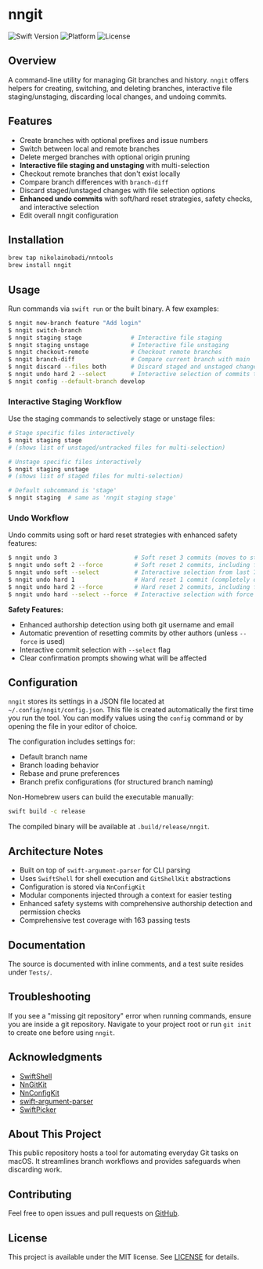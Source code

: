 # nngit

![Swift Version](https://badgen.net/badge/swift/6.0%2B/purple)
![Platform](https://img.shields.io/badge/platform-macOS%2014-blue)
![License](https://img.shields.io/badge/license-MIT-lightgrey)

## Overview
A command-line utility for managing Git branches and history. `nngit` offers helpers for creating, switching, and deleting branches, interactive file staging/unstaging, discarding local changes, and undoing commits.

## Features
- Create branches with optional prefixes and issue numbers
- Switch between local and remote branches
- Delete merged branches with optional origin pruning
- **Interactive file staging and unstaging** with multi-selection
- Checkout remote branches that don't exist locally
- Compare branch differences with `branch-diff`
- Discard staged/unstaged changes with file selection options
- **Enhanced undo commits** with soft/hard reset strategies, safety checks, and interactive selection
- Edit overall nngit configuration

## Installation
```bash
brew tap nikolainobadi/nntools
brew install nngit
```

## Usage
Run commands via `swift run` or the built binary. A few examples:
```bash
$ nngit new-branch feature "Add login"
$ nngit switch-branch
$ nngit staging stage              # Interactive file staging
$ nngit staging unstage            # Interactive file unstaging  
$ nngit checkout-remote            # Checkout remote branches
$ nngit branch-diff                # Compare current branch with main
$ nngit discard --files both       # Discard staged and unstaged changes
$ nngit undo hard 2 --select       # Interactive selection of commits to hard reset
$ nngit config --default-branch develop
```

### Interactive Staging Workflow
Use the staging commands to selectively stage or unstage files:

```bash
# Stage specific files interactively
$ nngit staging stage
# (shows list of unstaged/untracked files for multi-selection)

# Unstage specific files interactively  
$ nngit staging unstage
# (shows list of staged files for multi-selection)

# Default subcommand is 'stage'
$ nngit staging  # same as 'nngit staging stage'
```


### Undo Workflow
Undo commits using soft or hard reset strategies with enhanced safety features:

```bash
$ nngit undo 3                      # Soft reset 3 commits (moves to staging area, default)
$ nngit undo soft 2 --force         # Soft reset 2 commits, including from other authors
$ nngit undo soft --select          # Interactive selection from last 7 commits
$ nngit undo hard 1                 # Hard reset 1 commit (completely discards changes)
$ nngit undo hard 2 --force         # Hard reset 2 commits, including from other authors
$ nngit undo hard --select --force  # Interactive selection with force override
```

**Safety Features:**
- Enhanced authorship detection using both git username and email
- Automatic prevention of resetting commits by other authors (unless `--force` is used)
- Interactive commit selection with `--select` flag
- Clear confirmation prompts showing what will be affected

## Configuration
`nngit` stores its settings in a JSON file located at `~/.config/nngit/config.json`. This file is created automatically the first time you run the tool. You can modify values using the `config` command or by opening the file in your editor of choice.

The configuration includes settings for:
- Default branch name
- Branch loading behavior
- Rebase and prune preferences  
- Branch prefix configurations (for structured branch naming)

Non-Homebrew users can build the executable manually:

```bash
swift build -c release
```

The compiled binary will be available at `.build/release/nngit`.

## Architecture Notes
- Built on top of `swift-argument-parser` for CLI parsing
- Uses `SwiftShell` for shell execution and `GitShellKit` abstractions
- Configuration is stored via `NnConfigKit`
- Modular components injected through a context for easier testing
- Enhanced safety systems with comprehensive authorship detection and permission checks
- Comprehensive test coverage with 163 passing tests

## Documentation
The source is documented with inline comments, and a test suite resides under `Tests/`.

## Troubleshooting
If you see a "missing git repository" error when running commands, ensure you are inside a git repository. Navigate to your project root or run `git init` to create one before using `nngit`.

## Acknowledgments
- [SwiftShell](https://github.com/kareman/SwiftShell)
- [NnGitKit](https://github.com/nikolainobadi/NnGitKit)
- [NnConfigKit](https://github.com/nikolainobadi/NnConfigKit)
- [swift-argument-parser](https://github.com/apple/swift-argument-parser)
- [SwiftPicker](https://github.com/nikolainobadi/SwiftPicker)

## About This Project
This public repository hosts a tool for automating everyday Git tasks on macOS. It streamlines branch workflows and provides safeguards when discarding work.

## Contributing
Feel free to open issues and pull requests on [GitHub](https://github.com/nikolainobadi/nngit).

## License
This project is available under the MIT license. See [LICENSE](LICENSE) for details.
